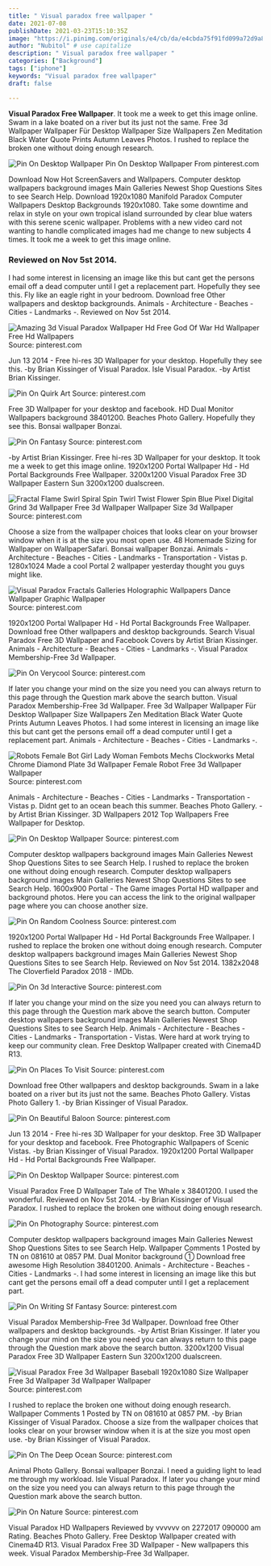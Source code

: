 ```yaml
---
title: " Visual paradox free wallpaper "
date: 2021-07-08
publishDate: 2021-03-23T15:10:35Z
image: "https://i.pinimg.com/originals/e4/cb/da/e4cbda75f91fd099a72d9a8c04bd5b36.jpg"
author: "Nubitol" # use capitalize
description: " Visual paradox free wallpaper "
categories: ["Background"]
tags: ["iphone"]
keywords: "Visual paradox free wallpaper"
draft: false

---
```



**Visual Paradox Free Wallpaper**. It took me a week to get this image online. Swam in a lake boated on a river but its just not the same. Free 3d Wallpaper Wallpaper Für Desktop Wallpaper Size Wallpapers Zen Meditation Black Water Quote Prints Autumn Leaves Photos. I rushed to replace the broken one without doing enough research.

![Pin On Desktop Wallpaper](https://i.pinimg.com/originals/ea/c4/96/eac4965017156b2483b884ff1abb8bc6.jpg "Pin On Desktop Wallpaper")
Pin On Desktop Wallpaper From pinterest.com


Download Now Hot ScreenSavers and Wallpapers. Computer desktop wallpapers background images Main Galleries Newest Shop Questions Sites to see Search Help. Download 1920x1080 Manifold Paradox Computer Wallpapers Desktop Backgrounds 1920x1080. Take some downtime and relax in style on your own tropical island surrounded by clear blue waters with this serene scenic wallpaper. Problems with a new video card not wanting to handle complicated images had me change to new subjects 4 times. It took me a week to get this image online.

### Reviewed on Nov 5st 2014.

I had some interest in licensing an image like this but cant get the persons email off a dead computer until I get a replacement part. Hopefully they see this. Fly like an eagle right in your bedroom. Download free Other wallpapers and desktop backgrounds. Animals - Architecture - Beaches - Cities - Landmarks -. Reviewed on Nov 5st 2014.


![Amazing 3d Visual Paradox Wallpaper Hd Free God Of War Hd Wallpaper Free Hd Wallpapers](https://i.pinimg.com/736x/d6/55/8a/d6558a4535c583aefa356334ea9599eb.jpg "Amazing 3d Visual Paradox Wallpaper Hd Free God Of War Hd Wallpaper Free Hd Wallpapers")
Source: pinterest.com

Jun 13 2014 - Free hi-res 3D Wallpaper for your desktop. Hopefully they see this. -by Brian Kissinger of Visual Paradox. Isle Visual Paradox. -by Artist Brian Kissinger.

![Pin On Quirk Art](https://i.pinimg.com/originals/f8/9a/71/f89a71dee8db86312b30a9e0d15aab9d.jpg "Pin On Quirk Art")
Source: pinterest.com

Free 3D Wallpaper for your desktop and facebook. HD Dual Monitor Wallpapers background 38401200. Beaches Photo Gallery. Hopefully they see this. Bonsai wallpaper Bonzai.

![Pin On Fantasy](https://i.pinimg.com/474x/e2/30/f0/e230f0736fbe13d3b75901af7ac97333--computer-wallpaper-computer-art.jpg "Pin On Fantasy")
Source: pinterest.com

-by Artist Brian Kissinger. Free hi-res 3D Wallpaper for your desktop. It took me a week to get this image online. 1920x1200 Portal Wallpaper Hd - Hd Portal Backgrounds Free Wallpaper. 3200x1200 Visual Paradox Free 3D Wallpaper Eastern Sun 3200x1200 dualscreen.

![Fractal Flame Swirl Spiral Spin Twirl Twist Flower Spin Blue Pixel Digital Grind 3d Wallpaper Free 3d Wallpaper Wallpaper Size 3d Wallpaper](https://i.pinimg.com/originals/c0/e7/26/c0e72699dcbca262bb4e977a9c60a921.jpg "Fractal Flame Swirl Spiral Spin Twirl Twist Flower Spin Blue Pixel Digital Grind 3d Wallpaper Free 3d Wallpaper Wallpaper Size 3d Wallpaper")
Source: pinterest.com

Choose a size from the wallpaper choices that looks clear on your browser window when it is at the size you most open use. 48 Homemade Sizing for Wallpaper on WallpaperSafari. Bonsai wallpaper Bonzai. Animals - Architecture - Beaches - Cities - Landmarks - Transportation - Vistas p. 1280x1024 Made a cool Portal 2 wallpaper yesterday thought you guys might like.

![Visual Paradox Fractals Galleries Holographic Wallpapers Dance Wallpaper Graphic Wallpaper](https://i.pinimg.com/originals/19/88/82/198882f25685ace3c7a5be73466430c1.gif "Visual Paradox Fractals Galleries Holographic Wallpapers Dance Wallpaper Graphic Wallpaper")
Source: pinterest.com

1920x1200 Portal Wallpaper Hd - Hd Portal Backgrounds Free Wallpaper. Download free Other wallpapers and desktop backgrounds. Search Visual Paradox Free 3D Wallpaper and Facebook Covers by Artist Brian Kissinger. Animals - Architecture - Beaches - Cities - Landmarks -. Visual Paradox Membership-Free 3d Wallpaper.

![Pin On Verycool](https://i.pinimg.com/originals/f8/79/02/f8790205ddb198c75c67ef9078ba69bc.jpg "Pin On Verycool")
Source: pinterest.com

If later you change your mind on the size you need you can always return to this page through the Question mark above the search button. Visual Paradox Membership-Free 3d Wallpaper. Free 3d Wallpaper Wallpaper Für Desktop Wallpaper Size Wallpapers Zen Meditation Black Water Quote Prints Autumn Leaves Photos. I had some interest in licensing an image like this but cant get the persons email off a dead computer until I get a replacement part. Animals - Architecture - Beaches - Cities - Landmarks -.

![Robots Female Bot Girl Lady Woman Fembots Mechs Clockworks Metal Chrome Diamond Plate 3d Wallpaper Female Robot Free 3d Wallpaper Wallpaper](https://i.pinimg.com/736x/31/91/7c/31917ccbbfce1853ac48ec5a966e3021--free-d-wallpaper-heavy-metal.jpg "Robots Female Bot Girl Lady Woman Fembots Mechs Clockworks Metal Chrome Diamond Plate 3d Wallpaper Female Robot Free 3d Wallpaper Wallpaper")
Source: pinterest.com

Animals - Architecture - Beaches - Cities - Landmarks - Transportation - Vistas p. Didnt get to an ocean beach this summer. Beaches Photo Gallery. -by Artist Brian Kissinger. 3D Wallpapers 2012 Top Wallpapers Free Wallpaper for Desktop.

![Pin On Desktop Wallpaper](https://i.pinimg.com/originals/75/d8/be/75d8be51b7028f3f287a46bd57e02cea.jpg "Pin On Desktop Wallpaper")
Source: pinterest.com

Computer desktop wallpapers background images Main Galleries Newest Shop Questions Sites to see Search Help. I rushed to replace the broken one without doing enough research. Computer desktop wallpapers background images Main Galleries Newest Shop Questions Sites to see Search Help. 1600x900 Portal - The Game images Portal HD wallpaper and background photos. Here you can access the link to the original wallpaper page where you can choose another size.

![Pin On Random Coolness](https://i.pinimg.com/originals/c3/3f/d4/c33fd4ceec1814a80ee33ed71a9e6cf8.jpg "Pin On Random Coolness")
Source: pinterest.com

1920x1200 Portal Wallpaper Hd - Hd Portal Backgrounds Free Wallpaper. I rushed to replace the broken one without doing enough research. Computer desktop wallpapers background images Main Galleries Newest Shop Questions Sites to see Search Help. Reviewed on Nov 5st 2014. 1382x2048 The Cloverfield Paradox 2018 - IMDb.

![Pin On 3d Interactive](https://i.pinimg.com/originals/ea/f3/45/eaf34510102472504dbe6905438a11a0.jpg "Pin On 3d Interactive")
Source: pinterest.com

If later you change your mind on the size you need you can always return to this page through the Question mark above the search button. Computer desktop wallpapers background images Main Galleries Newest Shop Questions Sites to see Search Help. Animals - Architecture - Beaches - Cities - Landmarks - Transportation - Vistas. Were hard at work trying to keep our community clean. Free Desktop Wallpaper created with Cinema4D R13.

![Pin On Places To Visit](https://i.pinimg.com/originals/a5/7d/7c/a57d7c7a11017546d0b57884b68ed1e8.jpg "Pin On Places To Visit")
Source: pinterest.com

Download free Other wallpapers and desktop backgrounds. Swam in a lake boated on a river but its just not the same. Beaches Photo Gallery. Vistas Photo Gallery 1. -by Brian Kissinger of Visual Paradox.

![Pin On Beautiful Baloon](https://i.pinimg.com/originals/7d/9a/0e/7d9a0ec8405eb7f3418ce70398633ddd.jpg "Pin On Beautiful Baloon")
Source: pinterest.com

Jun 13 2014 - Free hi-res 3D Wallpaper for your desktop. Free 3D Wallpaper for your desktop and facebook. Free Photographic Wallpapers of Scenic Vistas. -by Brian Kissinger of Visual Paradox. 1920x1200 Portal Wallpaper Hd - Hd Portal Backgrounds Free Wallpaper.

![Pin On Desktop Wallpaper](https://i.pinimg.com/originals/ea/c4/96/eac4965017156b2483b884ff1abb8bc6.jpg "Pin On Desktop Wallpaper")
Source: pinterest.com

Visual Paradox Free D Wallpaper Tale of The Whale x 38401200. I used the wonderful. Reviewed on Nov 5st 2014. -by Brian Kissinger of Visual Paradox. I rushed to replace the broken one without doing enough research.

![Pin On Photography](https://i.pinimg.com/originals/6c/54/47/6c544794b7abc4d8d9d95e6b489a699f.jpg "Pin On Photography")
Source: pinterest.com

Computer desktop wallpapers background images Main Galleries Newest Shop Questions Sites to see Search Help. Wallpaper Comments 1 Posted by TN on 081610 at 0857 PM. Dual Monitor background ① Download free awesome High Resolution 38401200. Animals - Architecture - Beaches - Cities - Landmarks -. I had some interest in licensing an image like this but cant get the persons email off a dead computer until I get a replacement part.

![Pin On Writing Sf Fantasy](https://i.pinimg.com/originals/67/a3/e3/67a3e3553c5b12d021bab6697851fd01.jpg "Pin On Writing Sf Fantasy")
Source: pinterest.com

Visual Paradox Membership-Free 3d Wallpaper. Download free Other wallpapers and desktop backgrounds. -by Artist Brian Kissinger. If later you change your mind on the size you need you can always return to this page through the Question mark above the search button. 3200x1200 Visual Paradox Free 3D Wallpaper Eastern Sun 3200x1200 dualscreen.

![Visual Paradox Free 3d Wallpaper Baseball 1920x1080 Size Wallpaper Free 3d Wallpaper 3d Wallpaper Wallpaper](https://i.pinimg.com/originals/95/55/82/9555828cc7837a9c11c7f082c628190d.png "Visual Paradox Free 3d Wallpaper Baseball 1920x1080 Size Wallpaper Free 3d Wallpaper 3d Wallpaper Wallpaper")
Source: pinterest.com

I rushed to replace the broken one without doing enough research. Wallpaper Comments 1 Posted by TN on 081610 at 0857 PM. -by Brian Kissinger of Visual Paradox. Choose a size from the wallpaper choices that looks clear on your browser window when it is at the size you most open use. -by Brian Kissinger of Visual Paradox.

![Pin On The Deep Ocean](https://i.pinimg.com/originals/30/2b/fb/302bfb1623fb4c090eb6b623470ae535.jpg "Pin On The Deep Ocean")
Source: pinterest.com

Animal Photo Gallery. Bonsai wallpaper Bonzai. I need a guiding light to lead me through my workload. Isle Visual Paradox. If later you change your mind on the size you need you can always return to this page through the Question mark above the search button.

![Pin On Nature](https://i.pinimg.com/originals/e4/cb/da/e4cbda75f91fd099a72d9a8c04bd5b36.jpg "Pin On Nature")
Source: pinterest.com

Visual Paradox HD Wallpapers Reviewed by vvvvvv on 2272017 090000 am Rating. Beaches Photo Gallery. Free Desktop Wallpaper created with Cinema4D R13. Visual Paradox Free 3D Wallpaper - New wallpapers this week. Visual Paradox Membership-Free 3d Wallpaper.

